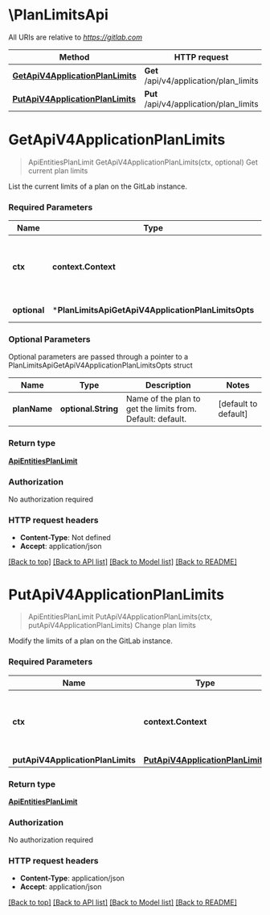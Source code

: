 # \PlanLimitsApi

All URIs are relative to *https://gitlab.com*

Method | HTTP request | Description
------------- | ------------- | -------------
[**GetApiV4ApplicationPlanLimits**](PlanLimitsApi.md#GetApiV4ApplicationPlanLimits) | **Get** /api/v4/application/plan_limits | Get current plan limits
[**PutApiV4ApplicationPlanLimits**](PlanLimitsApi.md#PutApiV4ApplicationPlanLimits) | **Put** /api/v4/application/plan_limits | Change plan limits


# **GetApiV4ApplicationPlanLimits**
> ApiEntitiesPlanLimit GetApiV4ApplicationPlanLimits(ctx, optional)
Get current plan limits

List the current limits of a plan on the GitLab instance.

### Required Parameters

Name | Type | Description  | Notes
------------- | ------------- | ------------- | -------------
 **ctx** | **context.Context** | context for authentication, logging, cancellation, deadlines, tracing, etc.
 **optional** | ***PlanLimitsApiGetApiV4ApplicationPlanLimitsOpts** | optional parameters | nil if no parameters

### Optional Parameters
Optional parameters are passed through a pointer to a PlanLimitsApiGetApiV4ApplicationPlanLimitsOpts struct

Name | Type | Description  | Notes
------------- | ------------- | ------------- | -------------
 **planName** | **optional.String**| Name of the plan to get the limits from. Default: default. | [default to default]

### Return type

[**ApiEntitiesPlanLimit**](API_Entities_PlanLimit.md)

### Authorization

No authorization required

### HTTP request headers

 - **Content-Type**: Not defined
 - **Accept**: application/json

[[Back to top]](#) [[Back to API list]](../README.md#documentation-for-api-endpoints) [[Back to Model list]](../README.md#documentation-for-models) [[Back to README]](../README.md)

# **PutApiV4ApplicationPlanLimits**
> ApiEntitiesPlanLimit PutApiV4ApplicationPlanLimits(ctx, putApiV4ApplicationPlanLimits)
Change plan limits

Modify the limits of a plan on the GitLab instance.

### Required Parameters

Name | Type | Description  | Notes
------------- | ------------- | ------------- | -------------
 **ctx** | **context.Context** | context for authentication, logging, cancellation, deadlines, tracing, etc.
  **putApiV4ApplicationPlanLimits** | [**PutApiV4ApplicationPlanLimits**](PutApiV4ApplicationPlanLimits.md)|  | 

### Return type

[**ApiEntitiesPlanLimit**](API_Entities_PlanLimit.md)

### Authorization

No authorization required

### HTTP request headers

 - **Content-Type**: application/json
 - **Accept**: application/json

[[Back to top]](#) [[Back to API list]](../README.md#documentation-for-api-endpoints) [[Back to Model list]](../README.md#documentation-for-models) [[Back to README]](../README.md)

